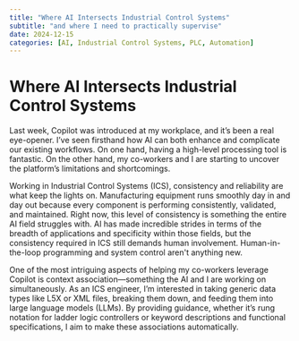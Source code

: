 ```yaml
---
title: "Where AI Intersects Industrial Control Systems"
subtitle: "and where I need to practically supervise"
date: 2024-12-15
categories: [AI, Industrial Control Systems, PLC, Automation]
---
```


# Where AI Intersects Industrial Control Systems

Last week, Copilot was introduced at my workplace, and it’s been a real eye-opener. I’ve seen firsthand how AI can both enhance and complicate our existing workflows. On one hand, having a high-level processing tool is fantastic. On the other hand, my co-workers and I are starting to uncover the platform’s limitations and shortcomings.

Working in Industrial Control Systems (ICS), consistency and reliability are what keep the lights on. Manufacturing equipment runs smoothly day in and day out because every component is performing consistently, validated, and maintained. Right now, this level of consistency is something the entire AI field struggles with. AI has made incredible strides in terms of the breadth of applications and specificity within those fields, but the consistency required in ICS still demands human involvement. Human-in-the-loop programming and system control aren't anything new.

One of the most intriguing aspects of helping my co-workers leverage Copilot is context association—something the AI and I are working on simultaneously. As an ICS engineer, I’m interested in taking generic data types like L5X or XML files, breaking them down, and feeding them into large language models (LLMs). By providing guidance, whether it’s rung notation for ladder logic controllers or keyword descriptions and functional specifications, I aim to make these associations automatically.


